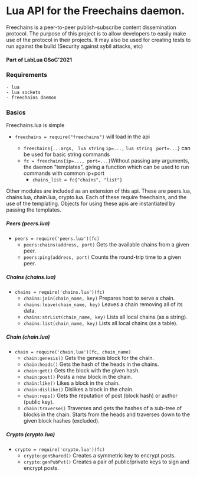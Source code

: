
# Lua API for the Freechains daemon.

Freechains is a peer-to-peer publish-subscribe content dissemination protocol. The purpose of this project is to allow developers to easily make use of the protocol in their projects. It may also be used for creating tests to run against the build (Security against sybil attacks, etc)

#### Part of LabLua GSoC'2021

### Requirements

	- lua
	- lua sockets
	- freechains daemon

### Basics

Freechains.lua is simple

- `freechains = require("freechains")` will load in the api

	- `freechains{...args, ` ```lua string``` ` ip=..., ` ```lua string``` ` port=...}` can be used for basic string commands
	- `fc = freechains{ip=..., port=...}`Without passing any arguments, the daemon "templates", giving a function which can be used to run commands with common ip+port
		- `chains_list = fc{"chains", "list"}` 

Other modules are included as an extension of this api. These are peers.lua, chains.lua, chain.lua, crypto.lua. Each of these require freechains, and the use of the templating. Objects for using these apis are instantiated by passing the templates.

##### Peers (peers.lua)
- `peers = require('peers.lua')(fc)`
	- `peers:chains(address, port)` Gets the available chains from a given peer.
	- `peers:ping(address, port)` Counts the round-trip time to a given peer.
##### Chains (chains.lua)
- `chains = require('chains.lua')(fc)`
	- `chains:join(chain_name, key)` Prepares host to serve a chain.
	- `chains:leave(chain_name, key)` Leaves a chain removing all of its data.
	- `chains:strList(chain_name, key)` Lists all local chains (as a string).
	- `chains:list(chain_name, key)` Lists all local chains (as a table).
##### Chain (chain.lua)
- `chain = require('chain.lua')(fc, chain_name)`
	- `chain:genesis()` Gets the genesis block for the chain.
	- `chain:heads()` Gets the hash of the heads in the chains.
	- `chain:get()` Gets the block with the given hash.
	- `chain:post()` Posts a new block in the chain.
	- `chain:like()` Likes a block in the chain.
	- `chain:dislike()` Dislikes a block in the chain.
	- `chain:reps()` Gets the reputation of post (block hash) or author (public key).
	- `chain:traverse()` Traverses and gets the hashes of a sub-tree of blocks in the chain. Starts from the heads and traverses down to the given block hashes (excluded).
##### Crypto (crypto.lua)
- `crypto = require('crypto.lua')(fc)`
	- `crypto:genShared()` Creates a symmetric key to encrypt posts.
	- `crypto:genPubPvt()` Creates a pair of public/private keys to sign and encrypt posts.